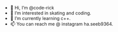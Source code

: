 - 👋 Hi, I’m @code-rick
- 👀 I’m interested in skating and coding.
- 🌱 I’m currently learning c++.
- 📫 You can reach me @ instagram ha.seeb9364.

<!---
code-rick/code-rick is a ✨ special ✨ repository because its `README.md` (this file) appears on your GitHub profile.
You can click the Preview link to take a look at your changes.
--->
